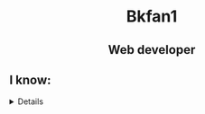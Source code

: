<h1 align="center">Bkfan1</h1>
<h2 align="center" >Web developer</h2>

## I know:
<details >
        <div style="display: flex; justify-content: space-center; align-items: center;">
            <img width="100px" height="100px" src="https://lh3.googleusercontent.com/proxy/Lit7wlZ4KCxlAAfU1gfeR5sRTTXhjD-nPY0yooMOKXaaclsRwpZgH-aQLNbeaw-T1fI-uR2j3X9CIZ98GaHvys3z3-df_2wb4xiDF2JuqO3kzeYWH2ch3SDPXtAyeXoK2Otmmzttkh1XhQyya6iohqVww7bXLq_GrwGnWI0bsc905idnpH4" alt="">
            <img width="100px" height="100px" src="https://kariselovuo.pro/ksprov1/wp-content/uploads/2018/02/css-logo.png" alt="">
            <img width="100px" height="100px" src="https://www.mozillaphilippines.org/wp-content/uploads/2016/06/javascript-logo.jpg" alt="">
            <img width="100px" height="100px" src="https://www.ondho.com/wp-content/uploads/2015/04/thumbnail-sass.png" alt="">
            <img width="100px" height="100px" src="https://res.cloudinary.com/practicaldev/image/fetch/s--Rr7K5gOm--/c_limit%2Cf_auto%2Cfl_progressive%2Cq_auto%2Cw_880/https://dbalas.gallerycdn.vsassets.io/extensions/dbalas/vscode-html2pug/0.0.2/1532242577062/Microsoft.VisualStudio.Services.Icons.Default" alt="">
            <img width="100px" height="100px" src="https://bashlogo.com/img/symbol/png/monochrome_light.png" alt="">
            <img width="100px" height="100px" src="https://upload.wikimedia.org/wikipedia/commons/thumb/c/c3/Python-logo-notext.svg/1200px-Python-logo-notext.svg.png" alt="">
            <img width="100px" height="100px" src="https://anterior.tectimes.net/wp-content/uploads/2017/08/Azure-SQL-Database-generic_COLOR.png" alt="">
        </div>

</details>
